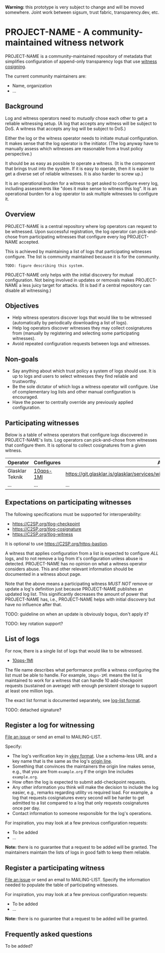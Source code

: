 **Warning:** this prototype is very subject to change and will be moved
somewhere.  Joint work between sigsum, trust fabric, transparency.dev, etc.

# PROJECT-NAME - A community-maintained witness network

PROJECT-NAME is a community-maintained repository of metadata that simplifies
configuration of append-only transparency logs that use [witness cosigning][].

The current community maintainers are:

  - Name, organization
  - ...

[witness cosigning]: https://C2SP.org/tlog-witness

## Background 

Log and witness operators need to *mutually* chose each other to get a reliable
witnessing setup.  (A log that accepts any witness will be subject to DoS.  A
witness that accepts any log will be subject to DoS.)

Either the log or the witness operator needs to initiate mutual configuration.
It makes sense that the log operator is the initiator.  (The log anyway have to
manually assess which witnesses are reasonable from a trust policy perspective.)

It should be as easy as possible to operate a witness.  (It is the component
that brings trust into the system.  If it is easy to operate, then it is easier
to get a diverse set of reliable witnesses.  It is also harder to screw up.)

It is an operational burden for a witness to get asked to configure every log,
including assessments like "does it make sense to witness this log".  It is an
operational burden for a log operator to ask multiple witnesses to configure it.

## Overview

PROJECT-NAME is a central repository where log operators can request to be
witnessed.  Upon successful registration, the log operator can pick-and-chose
from participating witnesses that configure every log PROJECT-NAME accepted.

This is achieved by maintaining a list of logs that participating witnesses
configure.  The list is community maintained because it is for the community.

    TODO: figure describing this system.

PROJECT-NAME only helps with the initial discovery for mutual configuration.
Not being involved in updates or removals makes PROJECT-NAME a less juicy target
for attacks.  (It is bad if a central repository can disable all witnessing.)

## Objectives

  - Help witness operators discover logs that would like to be witnessed
    (automatically by periodically downloading a list of logs).
  - Help log operators discover witnesses they may collect cosignatures from
    (manually by registering and selecting some participating witnesses).
  - Avoid repeated configuration requests between logs and witnesses.

## Non-goals

  - Say anything about which trust policy a system of logs should use.  It is up
    to logs and users to select witnesses they find reliable and trustworthy.
  - Be the sole dictator of which logs a witness operator will configure.  Use
    of complementary log lists and other manual configuration is encouraged.
  - Have the power to centrally override any previously applied configuration.

## Participating witnesses

Below is a table of witness operators that configure logs discovered in
PROJECT-NAME's lists.  Log operators can pick-and-chose from witnesses that
configure them.  It is optional to collect cosignatures from a given witness.

  | Operator        | Configures     | About page                                                                                      |
  | --------------- | -------------- | ----------------------------------------------------------------------------------------------- |
  | Glasklar Teknik | [10qps-1Ml][]  | <https://git.glasklar.is/glasklar/services/witnessing/-/blob/main/witness.glasklar.is/about.md> |
  | ...             | ...            | ...                                                                                             |

## Expectations on participating witnesses

The following specifications must be supported for interoperability:

  - <https://C2SP.org/tlog-checkpoint>
  - <https://C2SP.org/tlog-cosignature>
  - <https://C2SP.org/tlog-witness>

It is optional to use <https://C2SP.org/https-bastion>.

A witness that applies configuration from a list is expected to configure *ALL*
logs, and to not remove a log from it's configuration unless abuse is detected.
PROJECT-NAME has no opinion on what a witness operator considers abuse.  This
and other relevant information should be documented in a witness about page.

Note that the above means a participating witness *MUST NOT* remove or update a
log's definition just because PROJECT-NAME publishes an updated log list.  This
significantly decreases the amount of power that PROJECT-NAME has, i.e.,
PROJECT-NAME helps with initial discovery but have no influence after that.

TODO: guideline on when an update is obviously bogus, don't apply it?

TODO: key rotation support?

## List of logs

For now, there is a single list of logs that would like to be witnessed.

  - [10qps-1Ml][]

The file name describes what performance profile a witness configuring the list
must be able to handle.  For example, `10qps-1Ml` means the list is maintained
to work for a witness that can handle 10 add-checkpoint requests (sustained on
average) with enough persistent storage to support at least one million logs.

The exact list format is documented separately, see [log-list format][].

TODO: detached signature?

[10qps-1Ml]: ./lists/10qps-1Ml
[log-list format]: ./log-list-format.md

## Register a log for witnessing

[File an issue][] or send an email to MAILING-LIST.

Specify:

  - The log's verification key in [vkey format][].  Use a schema-less URL and a
    key name that is the same as the log's [origin line][].
  - Something that convinces the maintainers the origin line makes sense, e.g.,
    that you are from `example.org` if the origin line includes `example.org`.
  - How often the log is expected to submit add-checkpoint requests.
  - Any other information you think will make the decision to include the log
    easier, e.g., remarks regarding utility vs required load.  For example, a
    log that requests cosignatures every second will be harder to get admitted
    to a list compared to a log that only requests cosignatures once per day.
  - Contact information to someone responsible for the log's operations.

For inspiration, you may look at a few previous configuration requests:

  - To be added
  - ...

**Note:** there is no guarantee that a request to be added will be granted.  The
maintainers maintain the lists of logs in good faith to keep them reliable.

[File an issue]: TO-BE-ADDED
[vkey format]: TO-BE-ADDED
[origin line]: https://C2SP.org/tlog-checkpoint#note-text

## Register a participating witness

[File an issue][] or send an email to MAILING-LIST.  Specify the information
needed to populate the table of participating witnesses.

For inspiration, you may look at a few previous configuration requests:

  - To be added
  - ...

**Note:** there is no guarantee that a request to be added will be granted.

## Frequently asked questions

To be added?
